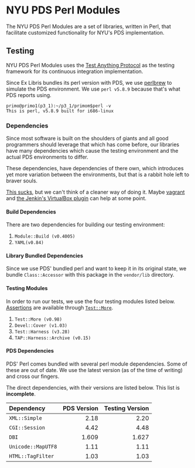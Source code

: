 # NYU PDS Perl Modules

The NYU PDS Perl Modules are a set of libraries, written in Perl, that facilitate customized functionality for NYU's PDS implementation.

## Testing
NYU PDS Perl Modules uses the [Test Anything Protocol](http://testanything.org/) as the testing framework for its 
continuous integration implementation.

Since Ex Libris bundles its perl version with PDS, we use [perlbrew](http://perlbrew.pl/) to simulate the PDS environment.
We use `perl v5.8.9` because that's what PDS reports using.

    primo@primo1(p3_1):~/p3_1/primom$perl -v
    This is perl, v5.8.9 built for i686-linux

### Dependencies
Since most software is built on the shoulders of giants and all good programmers should leverage that which has come before, 
our libraries have many dependencies which cause the testing environment and the actual PDS environments to differ.

These dependencies, have dependencies of there own, which introduces yet more variation between the environments,
but that is a rabbit hole left to braver souls.

[This sucks](http://en.wikipedia.org/wiki/Dependency_hell), but we can't think of a cleaner way of doing it.
Maybe [vagrant](http://www.vagrantup.com/) and 
[the Jenkin's VirtualBox plugin](https://wiki.jenkins-ci.org/display/JENKINS/VirtualBox+Plugin) can help at some point.

#### Build Dependencies
There are two dependencies for building our testing environment:

1. `Module::Build (v0.4005)`
2. `YAML(v0.84)`

#### Library Bundled Dependencies
Since we use PDS' bundled perl and want to keep it in its original state,
we bundle `Class::Accessor` with this package in the `vendor/lib` directory.

#### Testing Modules
In order to run our tests, we use the four testing modules listed below.
[Assertions](http://perldoc.perl.org/Test/More.html#I'm-ok%2c-you're-not-ok.)
are available through [`Test::More`](http://perldoc.perl.org/Test/More.html).

1. `Test::More (v0.98)`
2. `Devel::Cover (v1.03)`
3. `Test::Harness (v3.28)`
4. `TAP::Harness::Archive (v0.15)`


#### PDS Dependencies
PDS' Perl comes bundled with several perl module dependencies.
Some of these are out of date.
We use the latest version (as of the time of writing) and cross our fingers.

The direct dependencies, with their versions are listed below.
This list is **incomplete**.

| Dependency         | PDS Version | Testing Version |
|:------------------ | -----------:| ---------------:|
| `XML::Simple`      |        2.18 |            2.20 |
| `CGI::Session`     |        4.42 |            4.48 |
| `DBI`              |       1.609 |           1.627 |
| `Unicode::MapUTF8` |        1.11 |            1.11 |
| `HTML::TagFilter`  |        1.03 |            1.03 |
